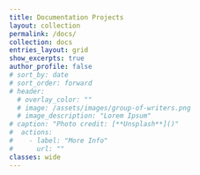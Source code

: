 ```yaml
---
title: Documentation Projects
layout: collection
permalink: /docs/
collection: docs
entries_layout: grid
show_excerpts: true
author_profile: false
# sort_by: date
# sort_order: forward
# header:
  # overlay_color: ""
  # image: /assets/images/group-of-writers.png
  # image_description: "Lorem Ipsum"
# caption: "Photo credit: [**Unsplash**]()"
#  actions:
#    - label: "More Info"
#      url: ""
classes: wide
---
```

